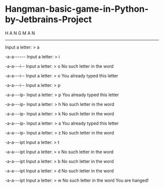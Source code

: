 # Hangman-basic-game-in-Python-by-Jetbrains-Project

H A N G M A N
 
----------
Input a letter: > a
 
-a-a------
Input a letter: > i
 
-a-a---i--
Input a letter: > o
No such letter in the word
 
-a-a---i--
Input a letter: > o
You already typed this letter
 
-a-a---i--
Input a letter: > p
 
-a-a---ip-
Input a letter: > p
You already typed this letter
 
-a-a---ip-
Input a letter: > h
No such letter in the word
 
-a-a---ip-
Input a letter: > k
No such letter in the word
 
-a-a---ip-
Input a letter: > a
You already typed this letter
 
-a-a---ip-
Input a letter: > z
No such letter in the word
 
-a-a---ipt
Input a letter: > t
 
-a-a---ipt
Input a letter: > x
No such letter in the word
 
-a-a---ipt
Input a letter: > b
No such letter in the word
 
-a-a---ipt
Input a letter: > d
No such letter in the word
 
-a-a---ipt
Input a letter: > w
No such letter in the word
You are hanged!
